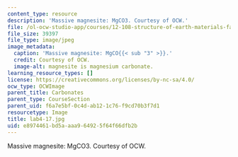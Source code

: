 ```yaml
---
content_type: resource
description: 'Massive magnesite: MgCO3. Courtesy of OCW.'
file: /ol-ocw-studio-app/courses/12-108-structure-of-earth-materials-fall-2004/e8974461bd5aaaa964925f64f66dfb2b_lab4-17.jpg
file_size: 39397
file_type: image/jpeg
image_metadata:
  caption: 'Massive magnesite: MgCO{{< sub "3" >}}.'
  credit: Courtesy of OCW.
  image-alt: magnesite is magnesium carbonate.
learning_resource_types: []
license: https://creativecommons.org/licenses/by-nc-sa/4.0/
ocw_type: OCWImage
parent_title: Carbonates
parent_type: CourseSection
parent_uid: f6a7e5bf-0c4d-ab12-1c76-f9cd70b3f7d1
resourcetype: Image
title: lab4-17.jpg
uid: e8974461-bd5a-aaa9-6492-5f64f66dfb2b
---
```

Massive magnesite: MgCO3. Courtesy of OCW.